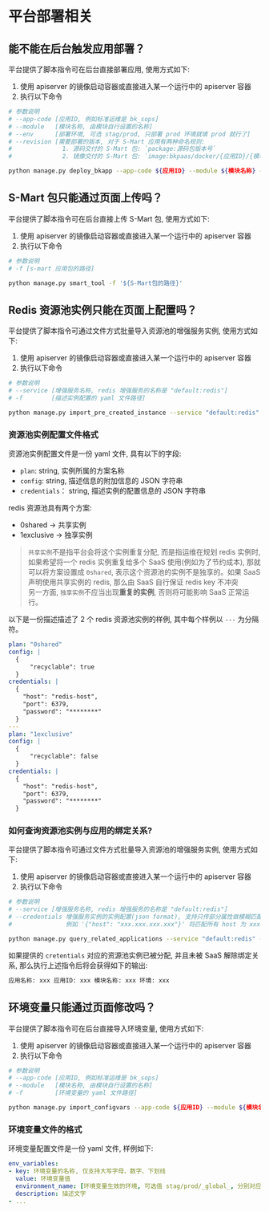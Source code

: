 # 平台部署相关
## 能不能在后台触发应用部署？
平台提供了脚本指令可在后台直接部署应用, 使用方式如下:

1. 使用 apiserver 的镜像启动容器或直接进入某一个运行中的 apiserver 容器
2. 执行以下命令

```bash
# 参数说明
# --app-code [应用ID, 例如标准运维是 bk_sops]
# --module   [模块名称, 由模块自行设置的名称]
# --env      [部署环境, 可选 stag/prod, 只部署 prod 环境就填 prod 就行了]
# --revision [需要部署的版本, 对于 S-Mart 应用有两种命名规则:
#              1. 源码交付的 S-Mart 包: `package:源码包版本号`
#              2. 镜像交付的 S-Mart 包: `image:bkpaas/docker/{应用ID}/{模块名称}:{源码包版本}`

python manage.py deploy_bkapp --app-code ${应用ID} --module ${模块名称} --env prod --revision ${源码包版本}
```


## S-Mart 包只能通过页面上传吗？
平台提供了脚本指令可在后台直接上传 S-Mart 包, 使用方式如下:

1. 使用 apiserver 的镜像启动容器或直接进入某一个运行中的 apiserver 容器
2. 执行以下命令

```bash
# 参数说明
# -f [s-mart 应用包的路径]

python manage.py smart_tool -f '${S-Mart包的路径}'
```


## Redis 资源池实例只能在页面上配置吗？
平台提供了脚本指令可通过文件方式批量导入资源池的增强服务实例, 使用方式如下:

1. 使用 apiserver 的镜像启动容器或直接进入某一个运行中的 apiserver 容器
2. 执行以下命令

```bash
# 参数说明
# --service [增强服务名称, redis 增强服务的名称是 "default:redis"]
# -f        [描述实例配置的 yaml 文件路径]

python manage.py import_pre_created_instance --service "default:redis" -f ${实例配置文件路径}
```

### 资源池实例配置文件格式
资源池实例配置文件是一份 yaml 文件, 具有以下的字段:
- `plan`: string, 实例所属的方案名称
- `config`: string, 描述信息的附加信息的 JSON 字符串
- `credentials`： string, 描述实例的配置信息的 JSON 字符串

redis 资源池具有两个方案:
- 0shared -> 共享实例
- 1exclusive -> 独享实例

> `共享实例`不是指平台会将这个实例重复分配, 而是指运维在规划 redis 实例时, 如果希望将一个 redis 实例重复给多个 SaaS 使用(例如为了节约成本), 那就可以将方案设置成 `0shared`, 表示这个资源池的实例不是独享的。如果 SaaS 声明使用共享实例的 redis, 那么由 SaaS 自行保证 redis key 不冲突   
> 另一方面, `独享实例`不应当出现**重复的实例**, 否则将可能影响 SaaS 正常运行。


以下是一份描述描述了 2 个 redis 资源池实例的样例, 其中每个样例以 `---` 为分隔符。
```yaml
plan: "0shared"
config: |
  {
      "recyclable": true
  }
credentials: |
  {
    "host": "redis-host",
    "port": 6379,
    "password": "********"
  }
---
plan: "1exclusive"
config: |
  {
      "recyclable": false
  }
credentials: |
  {
    "host": "redis-host",
    "port": 6379,
    "password": "********"
  }
```

### 如何查询资源池实例与应用的绑定关系?

平台提供了脚本指令可通过文件方式批量导入资源池的增强服务实例, 使用方式如下:

1. 使用 apiserver 的镜像启动容器或直接进入某一个运行中的 apiserver 容器
2. 执行以下命令

```bash
# 参数说明
# --service [增强服务名称, redis 增强服务的名称是 "default:redis"]
# --credentials 增强服务实例的实例配置(json format), 支持只传部分属性做模糊匹配, 
#               例如 '{"host": "xxx.xxx.xxx.xxx"}' 将匹配所有 host 为 xxx.xxx.xxx.xxx 的实例

python manage.py query_related_applications --service "default:redis" --credentials '{"host": "xxx.xxx.xxx.xxx"}'
```

如果提供的 `cretentials` 对应的资源池实例已被分配, 并且未被 SaaS 解除绑定关系, 那么执行上述指令后将会获得如下的输出:
```bash
应用名称: xxx 应用ID: xxx 模块名称: xxx 环境: xxx
```


## 环境变量只能通过页面修改吗？
平台提供了脚本指令可在后台直接导入环境变量, 使用方式如下:

1. 使用 apiserver 的镜像启动容器或直接进入某一个运行中的 apiserver 容器
2. 执行以下命令

```bash
# 参数说明
# --app-code [应用ID, 例如标准运维是 bk_sops]
# --module   [模块名称, 由模块自行设置的名称]
# -f         [环境变量的 yaml 文件路径]

python manage.py import_configvars --app-code ${应用ID} --module ${模块名称} -f ${环境变量文件路径}
```

### 环境变量文件的格式
环境变量配置文件是一份 yaml 文件, 样例如下:
```yaml
env_variables:
- key: 环境变量的名称, 仅支持大写字母、数字、下划线
  value: 环境变量值
  environment_name: [环境变量生效的环境, 可选值 stag/prod/_global_, 分别对应 预发布环境/生产环境/所有环境]
  description: 描述文字
- ...
```
